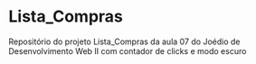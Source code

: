 # Lista_Compras
Repositório do projeto Lista_Compras da aula 07 do Joédio de Desenvolvimento Web II
com contador de clicks e modo escuro
